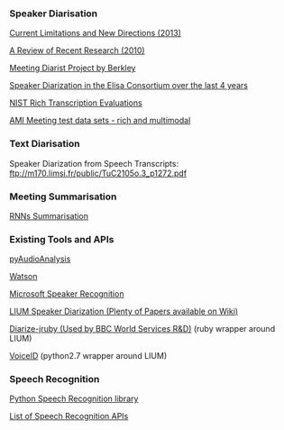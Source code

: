 
### Speaker Diarisation 
[Current Limitations and New Directions (2013)](https://www2.eecs.berkeley.edu/Pubs/TechRpts/2013/EECS-2013-108.pdf)

[A Review of Recent Research (2010)](http://www1.icsi.berkeley.edu/~vinyals/Files/taslp2011a.pdf)

[Meeting Diarist Project by Berkley](http://multimedia.icsi.berkeley.edu/speaker-diarization/the-meeting-diarist)

[Speaker Diarization in the Elisa Consortium over the last 4 years](https://pdfs.semanticscholar.org/0b9c/da99d6a852673c84ba3ae2c40b77d7c4e833.pdf?_ga=2.94694236.1780475471.1496149585-294408254.1496149585)

[NIST Rich Transcription Evaluations](https://www.nist.gov/itl/iad/mig/rich-transcription-evaluation)

[AMI Meeting test data sets - rich and multimodal](http://groups.inf.ed.ac.uk/ami/corpus/)

### Text Diarisation
Speaker Diarization from Speech Transcripts: ftp://m170.limsi.fr/public/TuC2105o.3_p1272.pdf

### Meeting Summarisation
[RNNs Summarisation](http://www.abigailsee.com/2017/04/16/taming-rnns-for-better-summarization.html)


### Existing Tools and APIs
[pyAudioAnalysis](https://github.com/tyiannak/pyAudioAnalysis/wiki/5.-Segmentation#speaker-diarization)

[Watson](https://speech-to-text-demo.mybluemix.net)

[Microsoft Speaker Recognition](https://azure.microsoft.com/en-us/services/cognitive-services/speaker-recognition/)

[LIUM Speaker Diarization (Plenty of Papers available on Wiki)](http://www-lium.univ-lemans.fr/diarization/doku.php/overview)

[Diarize-jruby (Used by BBC World Services R&D)](https://github.com/bbc/diarize-jruby) (ruby wrapper around LIUM)

[VoiceID](https://github.com/BackupGGCode/voiceid) (python2.7 wrapper around LIUM)



### Speech Recognition
[Python Speech Recognition library](https://github.com/Uberi/speech_recognition)

[List of Speech Recognition APIs](https://www.quora.com/What-are-the-top-ten-speech-recognition-APIs)
